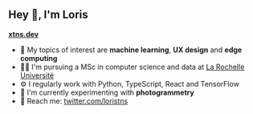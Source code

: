 ## Hey 👋, I'm Loris

**[xtns.dev](https://xtns.dev)**

- 🤖 My topics of interest are **machine learning**, **UX design** and **edge computing**
- 👨‍🎓 I'm pursuing a MSc in computer science and data at [La Rochelle Université](https://www.univ-larochelle.fr/en/)
- ⚙️ I regularly work with Python, TypeScript, React and TensorFlow
- 🧪 I'm currently experimenting with **photogrammetry**
- 💬 Reach me: [twitter.com/loristns](https://twitter.com/loristns)
